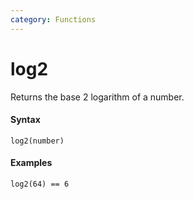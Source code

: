 ```yaml
---
category: Functions
---
```


# log2
Returns the base 2 logarithm of a number.

#### Syntax
```
log2(number)
```

#### Examples
```
log2(64) == 6
```
